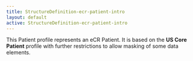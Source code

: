 ```yaml
---
title: StructureDefinition-ecr-patient-intro
layout: default
active: StructureDefinition-ecr-patient-intro
---
```


This Patient profile represents an eCR Patient. It is based on the **US Core Patient** profile with further restrictions to allow masking of some data elements.